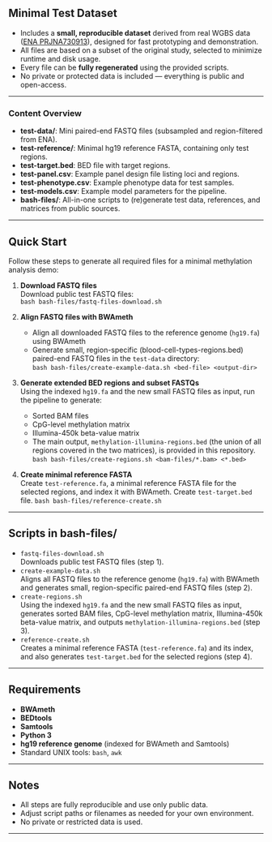 ## Minimal Test Dataset

- Includes a **small, reproducible dataset** derived from real WGBS data ([ENA PRJNA730913](https://www.ebi.ac.uk/ena/browser/view/PRJNA730913)), designed for fast prototyping and demonstration.
- All files are based on a subset of the original study, selected to minimize runtime and disk usage.
- Every file can be **fully regenerated** using the provided scripts.  
- No private or protected data is included — everything is public and open-access.

---
### Content Overview

- **test-data/**: Mini paired-end FASTQ files (subsampled and region-filtered from ENA).
- **test-reference/**: Minimal hg19 reference FASTA, containing only test regions.
- **test-target.bed**: BED file with target regions.
- **test-panel.csv**: Example panel design file listing loci and regions.
- **test-phenotype.csv**: Example phenotype data for test samples.
- **test-models.csv**: Example model parameters for the pipeline.
- **bash-files/**: All-in-one scripts to (re)generate test data, references, and matrices from public sources.

---
## Quick Start

Follow these steps to generate all required files for a minimal methylation analysis demo:

1. **Download FASTQ files**  
   Download public test FASTQ files:  
   `bash bash-files/fastq-files-download.sh`

2. **Align FASTQ files with BWAmeth**  
   - Align all downloaded FASTQ files to the reference genome (`hg19.fa`) using BWAmeth  
   - Generate small, region-specific (blood-cell-types-regions.bed) paired-end FASTQ files in the `test-data` directory:   
   `bash bash-files/create-example-data.sh <bed-file> <output-dir>`

3. **Generate extended BED regions and subset FASTQs**  
   Using the indexed `hg19.fa` and the new small FASTQ files as input, run the pipeline to generate:
    - Sorted BAM files  
    - CpG-level methylation matrix  
    - Illumina-450k beta-value matrix  
    - The main output, `methylation-illumina-regions.bed` (the union of all regions covered in the two matrices), is provided in this repository.
   `bash bash-files/create-regions.sh <bam-files/*.bam> <*.bed>`

4. **Create minimal reference FASTA**  
   Create `test-reference.fa`, a minimal reference FASTA file for the selected regions, and index it with BWAmeth.
   Create `test-target.bed` file.
   `bash bash-files/reference-create.sh`
---
## Scripts in bash-files/

- `fastq-files-download.sh`  
  Downloads public test FASTQ files (step 1).
- `create-example-data.sh`  
  Aligns all FASTQ files to the reference genome (`hg19.fa`) with BWAmeth and generates small, region-specific paired-end FASTQ files (step 2).
- `create-regions.sh`  
  Using the indexed `hg19.fa` and the new small FASTQ files as input, generates sorted BAM files, CpG-level methylation matrix, Illumina-450k beta-value matrix, and outputs `methylation-illumina-regions.bed` (step 3).
- `reference-create.sh`  
  Creates a minimal reference FASTA (`test-reference.fa`) and its index, and also generates `test-target.bed` for the selected regions (step 4).

---
## Requirements

- **BWAmeth**
- **BEDtools**
- **Samtools**
- **Python 3**
- **hg19 reference genome** (indexed for BWAmeth and Samtools)
- Standard UNIX tools: `bash`, `awk`
---
## Notes

- All steps are fully reproducible and use only public data.
- Adjust script paths or filenames as needed for your own environment.
- No private or restricted data is used.
---
